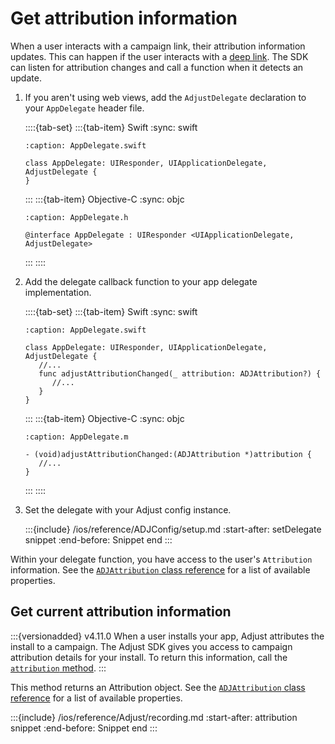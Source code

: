 # Get attribution information

When a user interacts with a campaign link, their attribution information updates. This can happen if the user interacts with a [deep link](https://help.adjust.com/en/article/deep-links). The SDK can listen for attribution changes and call a function when it detects an update.

1. If you aren't using web views, add the `AdjustDelegate` declaration to your `AppDelegate` header file.

   ::::{tab-set}
   :::{tab-item} Swift
   :sync: swift
   ```{code-block} swift
   :caption: AppDelegate.swift

   class AppDelegate: UIResponder, UIApplicationDelegate, AdjustDelegate {
   }
   ```
   :::
   :::{tab-item} Objective-C
   :sync: objc
   ```{code-block} objc
   :caption: AppDelegate.h

   @interface AppDelegate : UIResponder <UIApplicationDelegate, AdjustDelegate>
   ```
   :::
   ::::

2. Add the delegate callback function to your app delegate implementation.

   ::::{tab-set}
   :::{tab-item} Swift
   :sync: swift
   ```{code-block} swift
   :caption: AppDelegate.swift

   class AppDelegate: UIResponder, UIApplicationDelegate, AdjustDelegate {
      //...
      func adjustAttributionChanged(_ attribution: ADJAttribution?) {
         //...
      }
   }
   ```
   :::
   :::{tab-item} Objective-C
   :sync: objc
   ```{code-block} objc
   :caption: AppDelegate.m

   - (void)adjustAttributionChanged:(ADJAttribution *)attribution {
      //...
   }
   ```
   :::
   ::::

3. Set the delegate with your Adjust config instance.

   :::{include} /ios/reference/ADJConfig/setup.md
   :start-after: setDelegate snippet
   :end-before: Snippet end
   :::

Within your delegate function, you have access to the user's `Attribution` information. See the [`ADJAttribution` class reference](/ios/reference/ADJAttribution.md) for a list of available properties.

## Get current attribution information

:::{versionadded} v4.11.0
When a user installs your app, Adjust attributes the install to a campaign. The Adjust SDK gives you access to campaign attribution details for your install. To return this information, call the [`attribution` method](ios-attribution-invocation).
:::

This method returns an Attribution object. See the [`ADJAttribution` class reference](/ios/reference/ADJAttribution.md) for a list of available properties.

:::{include} /ios/reference/Adjust/recording.md
:start-after: attribution snippet
:end-before: Snippet end
:::
